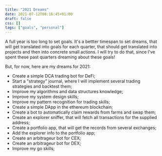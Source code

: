 ```yaml
---
title: "2021 Dreams"
date: 2021-07-12T08:16:45+01:00
draft: false
css: []
tags: ["goals", "personal"]
---
```



A full year is too long to set goals. It's a bettter timespan to set dreams, that will get translated into goals for each quarter, that should get translated into projects and then into concrete small actions. I will try to do that, since I've spent these past quarters dreaming about these goals!

But, for now, here are my dreams for 2021:
- Create a simple DCA trading bot for DeFi;
- Start a "strategy" journal, where I will implement several trading strategies and backtest them;
- Improve my algorithms and data structures knowledge;
- Improve my system design skills;
- Improve my pattern recognition for trading skills;
- Create a simple DApp in the ethereum blockchain;
- Create a bot to automatically claim rewards from farms and swap them;
- Create an explorer sniffer, that will fetch all transactions for the supplied address;
- Create a portfolio app, that will get the records from several exchanges;
- Add the explorer info to the portfolio app;
- Create an arbitrageur bot for CEX;
- Create an arbitrageur bot for DEX;
- Improve my go skills;
  